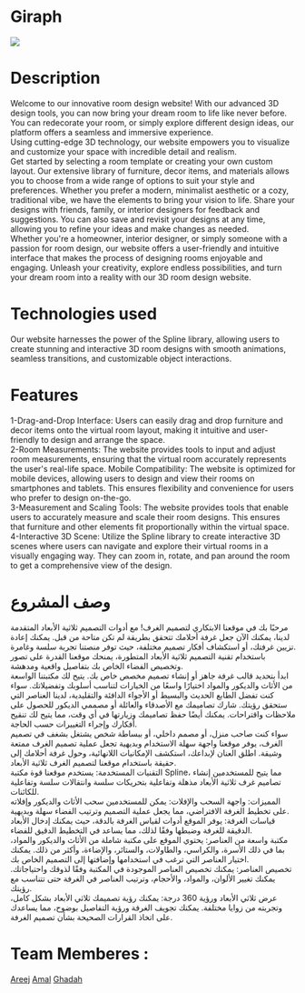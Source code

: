 <h1>Giraph</h1>
<img src="https://media.discordapp.net/attachments/1189462489675603991/1189469569920798802/1.png?ex=65a7815c&is=65950c5c&hm=ccb80c67feac096b901bbbdb0c946aaef49fbcfd4f14209ef723acfb5b152111&=&format=webp&quality=lossless&width=769&height=577">
<h1>Description</h1>
<p>
Welcome to our innovative room design website! With our advanced 3D design tools, you can now bring your dream room to life like never before. You can redecorate your room, or simply explore different design ideas, our platform offers a seamless and immersive experience.
  <br>
Using cutting-edge 3D technology, our website empowers you to visualize and customize your space with incredible detail and realism.
  <br>
Get started by selecting a room template or creating your own custom layout. Our extensive library of furniture, decor items, and materials allows you to choose from a wide range of options to suit your style and preferences. Whether you prefer a modern, minimalist aesthetic or a cozy, traditional vibe, we have the elements to bring your vision to life. Share your designs with friends, family, or interior designers for feedback and suggestions. You can also save and revisit your designs at any time, allowing you to refine your ideas and make changes as needed.
  <br>
Whether you're a homeowner, interior designer, or simply someone with a passion for room design, our website offers a user-friendly and intuitive interface that makes the process of designing rooms enjoyable and engaging. Unleash your creativity, explore endless possibilities, and turn your dream room into a reality with our 3D room design website.
</p>
<h1>Technologies used</h1>
<p>Our website harnesses the power of the Spline library, allowing users to create stunning and interactive 3D room designs with smooth animations, seamless transitions, and customizable object interactions.</p>
<h1>Features</h1>
<p>
1-Drag-and-Drop Interface: Users can easily drag and drop furniture and decor items onto the virtual room layout, making it intuitive and user-friendly to design and arrange the space.
  <br>
2-Room Measurements: The website provides tools to input and adjust room measurements, ensuring that the virtual room accurately represents the user's real-life space.
Mobile Compatibility: The website is optimized for mobile devices, allowing users to design and view their rooms on smartphones and tablets. This ensures flexibility and convenience for users who prefer to design on-the-go.
  <br>
3-Measurement and Scaling Tools: The website provides tools that enable users to accurately measure and scale their room designs. This ensures that furniture and other elements fit proportionally within the virtual space.
  <br>
4-Interactive 3D Scene: Utilize the Spline library to create interactive 3D scenes where users can navigate and explore their virtual rooms in a visually engaging way. They can zoom in, rotate, and pan around the room to get a comprehensive view of the design.
</p>
<h1>وصف المشروع</h1>
<p>
  مرحبًا بك في موقعنا الابتكاري لتصميم الغرف! مع أدوات التصميم ثلاثية الأبعاد المتقدمة لدينا، يمكنك الآن جعل غرفة أحلامك تتحقق بطريقة لم تكن متاحة من قبل. يمكنك إعادة تزيين غرفتك، أو استكشاف أفكار تصميم مختلفة، حيث توفر منصتنا تجربة سلسة وغامرة.
  <br>
باستخدام تقنية التصميم ثلاثية الأبعاد المتطورة، يمنحك موقعنا القدرة على تصور وتخصيص الفضاء الخاص بك بتفاصيل واقعية ومدهشة.
  <br>
ابدأ بتحديد قالب غرفة جاهز أو إنشاء تصميم مخصص خاص بك. يتيح لك مكتبتنا الواسعة من الأثاث والديكور والمواد اختيارًا واسعًا من الخيارات لتناسب أسلوبك وتفضيلاتك. سواء كنت تفضل الطابع الحديث والبسيط أو الأجواء الدافئة والتقليدية، لدينا العناصر التي ستحقق رؤيتك. شارك تصاميمك مع الأصدقاء والعائلة أو مصممي الديكور للحصول على ملاحظات واقتراحات. يمكنك أيضًا حفظ تصاميمك وزيارتها في أي وقت، مما يتيح لك تنقيح أفكارك وإجراء التغييرات حسب الحاجة.
  <br>
سواء كنت صاحب منزل، أو مصمم داخلي، أو ببساطة شخص يشتغل بشغف في تصميم الغرف، يوفر موقعنا واجهة سهلة الاستخدام وبديهية تجعل عملية تصميم الغرف ممتعة وشيقة. اطلق العنان لإبداعك، استكشف الإمكانيات اللانهائية، وحول غرفة أحلامك إلى حقيقة باستخدام موقعنا لتصميم الغرف ثلاثية الأبعاد.
  <br>
التقنيات المستخدمة: يستخدم موقعنا قوة مكتبة Spline، مما يتيح للمستخدمين إنشاء تصاميم غرف ثلاثية الأبعاد مذهلة وتفاعلية بتحريكات سلسة وانتقالات سلسة وتفاعلية للكائنات.
  <br>
المميزات: واجهة السحب والإفلات: يمكن للمستخدمين سحب الأثاث والديكور وإفلاته على تخطيط الغرفة الافتراضي، مما يجعل عملية التصميم وترتيب الفضاء سهلة وبديهية.
  <br>
قياسات الغرفة: يوفر الموقع أدوات لقياس الغرفة بالدقة، حيث يمكنك إدخال الأبعاد الدقيقة للغرفة وضبطها وفقًا لذلك، مما يساعد في التخطيط الدقيق للفضاء.
  <br>
مكتبة واسعة من العناصر: يحتوي الموقع على مكتبة شاملة من الأثاث والديكور والمواد، بما في ذلك الأسرة، والكراسي، والطاولات، والستائر، والإضاءة، وأكثر من ذلك. يمكنك اختيار العناصر التي ترغب في استخدامها وإضافتها إلى التصميم الخاص بك.
  <br>
تخصيص العناصر: يمكنك تخصيص العناصر الموجودة في المكتبة وفقًا لذوقك واحتياجاتك. يمكنك تغيير الألوان، والمواد، والأحجام، وترتيب العناصر في الغرفة حتى تتناسب مع رؤيتك.
  <br>
عرض ثلاثي الأبعاد ورؤية 360 درجة: يمكنك رؤية تصميمك ثلاثي الأبعاد بشكل كامل، وتجربته من زوايا مختلفة. يمكنك تجويف الغرفة ورؤية التفاصيل بوضوح، مما يساعدك على اتخاذ القرارات الصحيحة بشأن تصميم الغرفة.

</p>
<h1>Team Memberes :</h1>
<a href='https://github.com/kira-1997'>Areej</a>
<a href='https://github.com/AmalAlshehrig'>Amal</a>
<a href='https://github.com/ghadah2019'>Ghadah</a>
